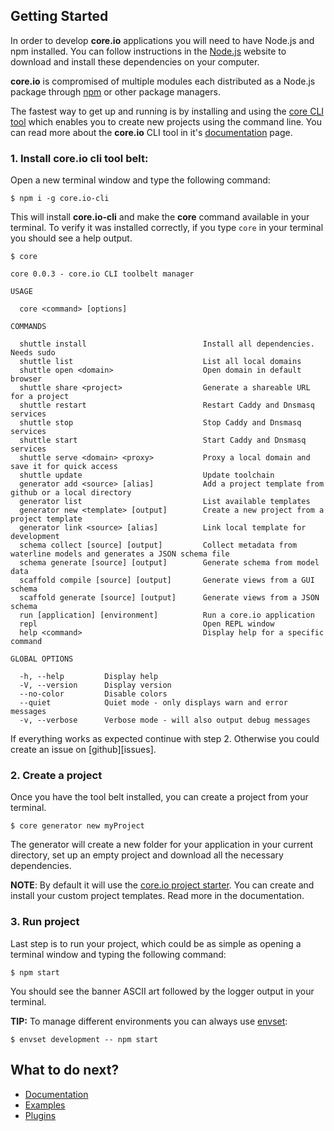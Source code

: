 
## Getting Started

In order to develop **core.io** applications you will need to have Node.js and npm installed. You can follow instructions in the [Node.js][node] website to download and install these dependencies on your computer.

**core.io** is compromised of multiple modules each distributed as a Node.js package through [npm][npm] or other package managers.

The fastest way to get up and running is by installing and using the [core CLI tool][core.io-cli] which enables you to create new projects using the command line. You can read more about the **core.io** CLI tool in it's [documentation][core.io-cli-docs] page.

### 1. Install core.io cli tool belt:

Open a new terminal window and type the following command:

```
$ npm i -g core.io-cli
```

This will install **core.io-cli** and make the **core**  command available in your terminal. To verify it was installed correctly, if you type `core` in your terminal you should see a help output.

```
$ core

core 0.0.3 - core.io CLI toolbelt manager

USAGE

  core <command> [options]

COMMANDS

  shuttle install                          Install all dependencies. Needs sudo
  shuttle list                             List all local domains
  shuttle open <domain>                    Open domain in default browser
  shuttle share <project>                  Generate a shareable URL for a project
  shuttle restart                          Restart Caddy and Dnsmasq services
  shuttle stop                             Stop Caddy and Dnsmasq services
  shuttle start                            Start Caddy and Dnsmasq services
  shuttle serve <domain> <proxy>           Proxy a local domain and save it for quick access
  shuttle update                           Update toolchain
  generator add <source> [alias]           Add a project template from github or a local directory
  generator list                           List available templates
  generator new <template> [output]        Create a new project from a project template
  generator link <source> [alias]          Link local template for development
  schema collect [source] [output]         Collect metadata from waterline models and generates a JSON schema file
  schema generate [source] [output]        Generate schema from model data
  scaffold compile [source] [output]       Generate views from a GUI schema
  scaffold generate [source] [output]      Generate views from a JSON schema
  run [application] [environment]          Run a core.io application
  repl                                     Open REPL window
  help <command>                           Display help for a specific command

GLOBAL OPTIONS

  -h, --help         Display help
  -V, --version      Display version
  --no-color         Disable colors
  --quiet            Quiet mode - only displays warn and error messages
  -v, --verbose      Verbose mode - will also output debug messages
```

If everything works as expected continue with step 2. Otherwise you could create an issue on [github][issues].

### 2. Create a project

Once you have the tool belt installed, you can create a project from your terminal.

```
$ core generator new myProject 
```

The generator will create a new folder for your application in your current directory, set up an empty project and download all the necessary dependencies.

**NOTE**:
By default it will use the [core.io project starter][core.io-starter-template]. You can create and install your custom project templates. Read more in the documentation.

### 3. Run project

Last step is to run your project, which could be as simple as opening a terminal window and typing the following command:

```
$ npm start
```

You should see the banner ASCII art followed by the logger output in your terminal.

**TIP:** To manage different environments you can always use [envset][envset]:

```
$ envset development -- npm start
```


## What to do next?

* [Documentation](/documentation)
* [Examples](/examples)
* [Plugins](/plugins)

<!-- LINKS -->

[core-persistence]:https://github.com/goliatone/core.io-persistence
[core-server]:https://github.com/goliatone/core.io-express-server
[core-data]:https://github.com/goliatone/core.io-data-manager
[core-sync]:https://github.com/goliatone/core.io-filesync
[core-auth]:https://github.com/goliatone/core.io-express-auth
[core-crud]:https://github.com/goliatone/core.io-crud

[envset]:https://github.com/goliatone/envset
[taskfile]:https://github.com/adriancooney/Taskfile
[module-instantiation]:modules.md#module-instantiation
[config-docs]:guide.md

[node]:http://nodejs.org/
[npm]: http://npmjs.com
[core.io-cli]:https://www.npmjs.com/package/core.io-cli
[core.io-cli-docs]:https://github.com/goliatone/core.io-cli/tree/master/docs
[core.io-starter-template]:https://github.com/goliatone/core.io-starter-template
[scl]:https://github.com/goliatone/simple-config-loader
[poke]:https://github.com/goliatone/poke-repl
[noop-console]:https://github.com/goliatone/noop-console
